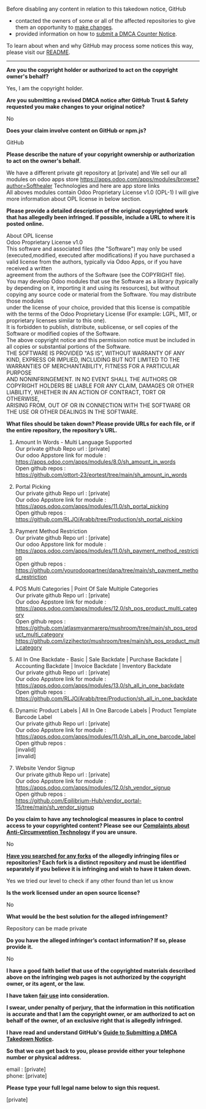 Before disabling any content in relation to this takedown notice, GitHub
- contacted the owners of some or all of the affected repositories to give them an opportunity to [make changes](https://docs.github.com/en/github/site-policy/dmca-takedown-policy#a-how-does-this-actually-work).
- provided information on how to [submit a DMCA Counter Notice](https://docs.github.com/en/articles/guide-to-submitting-a-dmca-counter-notice).

To learn about when and why GitHub may process some notices this way, please visit our [README](https://github.com/github/dmca/blob/master/README.md#anatomy-of-a-takedown-notice).

---

**Are you the copyright holder or authorized to act on the copyright owner's behalf?**  
  
Yes, I am the copyright holder.  
  
**Are you submitting a revised DMCA notice after GitHub Trust & Safety requested you make changes to your original notice?**  
  
No  
  
**Does your claim involve content on GitHub or npm.js?**  
  
GitHub  
  
**Please describe the nature of your copyright ownership or authorization to act on the owner's behalf.**  
  
We have a different private git repository at [private] and We sell our all modules on odoo apps store https://apps.odoo.com/apps/modules/browse?author=Softhealer Technologies and here are app store links  
All aboves modules contain Odoo Proprietary License v1.0 (OPL-1) I will give more information about OPL license in below section.  
  
**Please provide a detailed description of the original copyrighted work that has allegedly been infringed. If possible, include a URL to where it is posted online.**  
  
About OPL license  
Odoo Proprietary License v1.0  
This software and associated files (the "Software") may only be used (executed,modified, executed after modifications) if you have purchased a valid license from the authors, typically via Odoo Apps, or if you have received a written  
agreement from the authors of the Software (see the COPYRIGHT file).  
You may develop Odoo modules that use the Software as a library (typically by depending on it, importing it and using its resources), but without copying any source code or material from the Software. You may distribute those modules  
under the license of your choice, provided that this license is compatible with the terms of the Odoo Proprietary License (For example: LGPL, MIT, or proprietary licenses similar to this one).  
It is forbidden to publish, distribute, sublicense, or sell copies of the Software or modified copies of the Software.  
The above copyright notice and this permission notice must be included in all copies or substantial portions of the Software.  
THE SOFTWARE IS PROVIDED "AS IS", WITHOUT WARRANTY OF ANY KIND, EXPRESS OR IMPLIED, INCLUDING BUT NOT LIMITED TO THE WARRANTIES OF MERCHANTABILITY, FITNESS FOR A PARTICULAR PURPOSE  
AND NONINFRINGEMENT. IN NO EVENT SHALL THE AUTHORS OR COPYRIGHT HOLDERS BE LIABLE FOR ANY CLAIM, DAMAGES OR OTHER LIABILITY, WHETHER IN AN ACTION OF CONTRACT, TORT OR OTHERWISE,  
ARISING FROM, OUT OF OR IN CONNECTION WITH THE SOFTWARE OR THE USE OR OTHER DEALINGS IN THE SOFTWARE.  
  
**What files should be taken down? Please provide URLs for each file, or if the entire repository, the repository’s URL.**  
  
1) Amount In Words - Multi Language Supported  
Our private github Repo url : [private]    
Our odoo Appstore link for module : https://apps.odoo.com/apps/modules/8.0/sh_amount_in_words  
Open github repos :  
https://github.com/ottort-23/eortest/tree/main/sh_amount_in_words  
  
2) Portal Picking  
Our private github Repo url : [private]    
Our odoo Appstore link for module : https://apps.odoo.com/apps/modules/11.0/sh_portal_picking  
Open github repos :  
https://github.com/RLJO/Arabb/tree/Production/sh_portal_picking  
  
3) Payment Method Restriction  
Our private github Repo url : [private]  
Our odoo Appstore link for module : https://apps.odoo.com/apps/modules/11.0/sh_payment_method_restriction  
Open github repos :  
https://github.com/yourodoopartner/dana/tree/main/sh_payment_method_restriction  
  
4) POS Multi Categories | Point Of Sale Multiple Categories  
Our private github Repo url : [private]    
Our odoo Appstore link for module : https://apps.odoo.com/apps/modules/12.0/sh_pos_product_multi_category  
Open github repos :  
https://github.com/atlasmyanmarerp/mushroom/tree/main/sh_pos_product_multi_category  
https://github.com/izzihector/mushroom/tree/main/sh_pos_product_multi_category  
  
5) All In One Backdate - Basic | Sale Backdate | Purchase Backdate | Accounting Backdate | Invoice Backdate | Inventory Backdate  
Our private github Repo url : [private]  
Our odoo Appstore link for module : https://apps.odoo.com/apps/modules/13.0/sh_all_in_one_backdate  
Open github repos :  
https://github.com/RLJO/Arabb/tree/Production/sh_all_in_one_backdate  
  
6) Dynamic Product Labels | All In One Barcode Labels | Product Template Barcode Label  
Our private github Repo url : [private]    
Our odoo Appstore link for module : https://apps.odoo.com/apps/modules/11.0/sh_all_in_one_barcode_label  
Open github repos :  
[invalid]     
[invalid]   
  
7) Website Vendor Signup  
Our private github Repo url : [private]    
Our odoo Appstore link for module : https://apps.odoo.com/apps/modules/12.0/sh_vendor_signup  
Open github repos :  
https://github.com/Eqilibrium-Hub/vendor_portal-15/tree/main/sh_vendor_signup  
  
**Do you claim to have any technological measures in place to control access to your copyrighted content? Please see our <a href="https://docs.github.com/articles/guide-to-submitting-a-dmca-takedown-notice#complaints-about-anti-circumvention-technology">Complaints about Anti-Circumvention Technology</a> if you are unsure.**  
  
No  
  
**<a href="https://docs.github.com/articles/dmca-takedown-policy#b-what-about-forks-or-whats-a-fork">Have you searched for any forks</a> of the allegedly infringing files or repositories? Each fork is a distinct repository and must be identified separately if you believe it is infringing and wish to have it taken down.**  
  
Yes we tried our level to check if any other found than let us know  
  
**Is the work licensed under an open source license?**  
  
No  
  
**What would be the best solution for the alleged infringement?**  
  
Repository can be made private  
  
**Do you have the alleged infringer’s contact information? If so, please provide it.**  
  
No  
  
**I have a good faith belief that use of the copyrighted materials described above on the infringing web pages is not authorized by the copyright owner, or its agent, or the law.**  
  
**I have taken <a href="https://www.lumendatabase.org/topics/22">fair use</a> into consideration.**  
  
**I swear, under penalty of perjury, that the information in this notification is accurate and that I am the copyright owner, or am authorized to act on behalf of the owner, of an exclusive right that is allegedly infringed.**  
  
**I have read and understand GitHub's <a href="https://docs.github.com/articles/guide-to-submitting-a-dmca-takedown-notice/">Guide to Submitting a DMCA Takedown Notice</a>.**  
  
**So that we can get back to you, please provide either your telephone number or physical address.**  
  
email : [private]   
phone: [private]    
  
**Please type your full legal name below to sign this request.**  
  
[private]     
